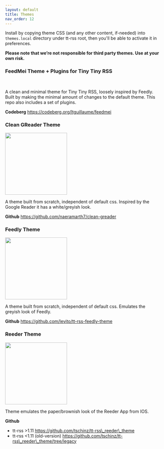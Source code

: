 ```yaml
---
layout: default
title: Themes
nav_order: 12
---
```


Install by copying theme CSS (and any other content, if-needed) into ``themes.local`` directory under tt-rss root, then you'll be able to activate it in preferences.

**Please note that we’re not responsible for third party themes. Use at your own risk.**

### FeedMei Theme + Plugins for Tiny Tiny RSS

<img src="https://codeberg.org/ltguillaume/feedmei/media/branch/main/SCREENSHOT.png" alt="">
<img src="https://codeberg.org/ltguillaume/feedmei/media/branch/main/SCREENSHOT2.png" alt="">

A clean and minimal theme for Tiny Tiny RSS, loosely inspired by Feedly. Built by making the minimal amount of changes to the default theme. This repo also includes a set of plugins.

**Codeberg** https://codeberg.org/ltguillaume/feedmei

### Clean GReader Theme

<img src="https://raw.github.com/naeramarth7/clean-greader/master/img/preview.png" alt="" style="width: 200px;"/>

A theme built from scratch, independent of default css. Inspired by the
Google Reader it has a white/greyish look.

**Github** https://github.com/naeramarth7/clean-greader

### Feedly Theme

<img src="https://raw.github.com/levito/tt-rss-feedly-theme/master/feedly-screenshots/feedly-expandable.png" alt="" style="width: 200px;"/>

A theme built from scratch, independent of default css. Emulates the greyish look of Feedly.

**Github** https://github.com/levito/tt-rss-feedly-theme

### Reeder Theme

<img src="https://github.com/tschinz/tt-rss_reeder_theme/blob/master/reeder_screenshot/combined_mode_1.png?raw=true" alt="" style="width: 200px;"/>

Theme emulates the paper/brownish look of the Reeder App from IOS.

**Github**

* tt-rss \>1.11 https://github.com/tschinz/tt-rss\_reeder\_theme
* tt-rss \<1.11 (old-version) https://github.com/tschinz/tt-rss\_reeder\_theme/tree/legacy
